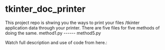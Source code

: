 # tkinter_doc_printer
This project repo is shwing you the ways to print your files /tkinter application data through your printer.
There are five files for five methods of doing the same.
method1.py ------ method5.py

Watch full description and use of code from here.:
